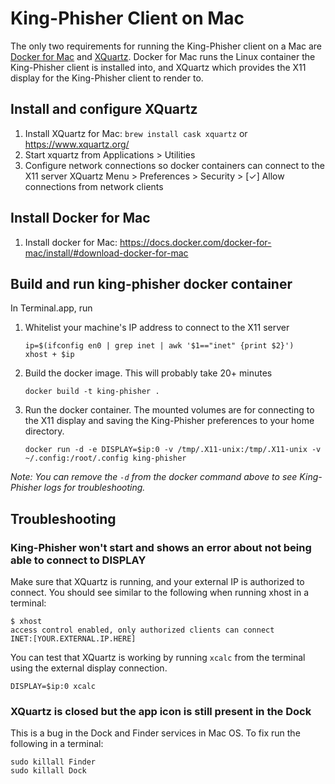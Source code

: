# King-Phisher Client on Mac

The only two requirements for running the King-Phisher client on a Mac are [Docker for Mac](https://docs.docker.com/docker-for-mac/install/#download-docker-for-mac) and [XQuartz](https://www.xquartz.org/). Docker for Mac runs the Linux container the King-Phisher client is installed into, and XQuartz which provides the X11 display for the King-Phisher client to render to.

## Install and configure XQuartz

1. Install XQuartz for Mac:
    `brew install cask xquartz` or https://www.xquartz.org/
2. Start xquartz from Applications > Utilities
3. Configure network connections so docker containers can connect to the X11 server
    XQuartz Menu > Preferences > Security > [✓] Allow connections from network clients

## Install Docker for Mac

1. Install docker for Mac:
    https://docs.docker.com/docker-for-mac/install/#download-docker-for-mac

## Build and run king-phisher docker container
In Terminal.app, run
1. Whitelist your machine's IP address to connect to the X11 server
    ```
    ip=$(ifconfig en0 | grep inet | awk '$1=="inet" {print $2}')
    xhost + $ip
    ```
2. Build the docker image. This will probably take 20+ minutes
    ```
    docker build -t king-phisher .
    ```
3. Run the docker container. The mounted volumes are for connecting to the X11 display and saving the King-Phisher preferences to your home directory.
    ```
    docker run -d -e DISPLAY=$ip:0 -v /tmp/.X11-unix:/tmp/.X11-unix -v ~/.config:/root/.config king-phisher
    ```

_Note: You can remove the `-d` from the docker command above to see King-Phisher logs for troubleshooting._

## Troubleshooting
### King-Phisher won't start and shows an error about not being able to connect to DISPLAY
Make sure that XQuartz is running, and your external IP is authorized to connect. You should see similar to the following when running xhost in a terminal:
```
$ xhost
access control enabled, only authorized clients can connect
INET:[YOUR.EXTERNAL.IP.HERE]
```
You can test that XQuartz is working by running `xcalc` from the terminal using the external display connection.
```
DISPLAY=$ip:0 xcalc
```

### XQuartz is closed but the app icon is still present in the Dock
This is a bug in the Dock and Finder services in Mac OS. To fix run the following in a terminal:
```
sudo killall Finder
sudo killall Dock
```
